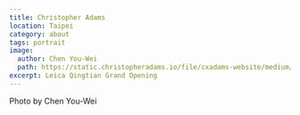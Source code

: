 ```yaml
---
title: Christopher Adams
location: Taipei
category: about
tags: portrait
image:
  author: Chen You-Wei
  path: https://static.christopheradams.io/file/cxadams-website/medium/other/2019/20190125-1830_Taipei_LeicaQingtian/ChristopherAdams-2019-Taipei-by-ChenYouWei-IMG_9322.jpg
excerpt: Leica Qingtian Grand Opening
---
```


Photo by Chen You-Wei
